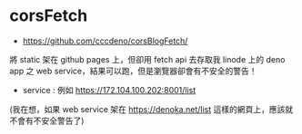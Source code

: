 # corsFetch

* https://github.com/cccdeno/corsBlogFetch/

將 static 架在 github pages 上，但卻用 fetch api 去存取我 linode 上的 deno app 之 web service，結果可以跑，但是瀏覽器卻會有不安全的警告！

* service : 例如 https://172.104.100.202:8001/list

(我在想，如果 web service 架在 https://denoka.net/list 這樣的網頁上，應該就不會有不安全警告了)
